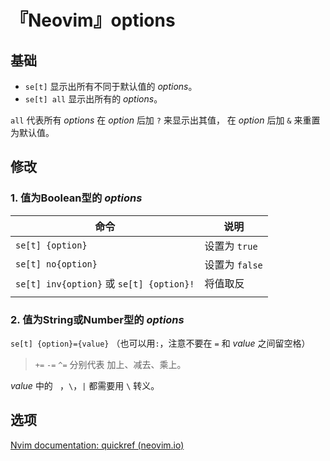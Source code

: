 # 『Neovim』options
## 基础
- `se[t]` 显示出所有不同于默认值的 *options*。
- `se[t] all` 显示出所有的 *options*。

`all` 代表所有 *options*
在 *option* 后加 `?` 来显示出其值，
在 *option* 后加 `&` 来重置为默认值。
## 修改
### 1. 值为Boolean型的 *options*
| 命令                                     | 说明           |
| ---------------------------------------- | -------------- |
| `se[t] {option}`                         | 设置为 `true`  |
| `se[t] no{option}`                       | 设置为 `false` |
| `se[t] inv{option}` 或 `se[t] {option}!`   | 将值取反      |
|                                        |             |
### 2. 值为String或Number型的 *options*
`se[t] {option}={value}` （也可以用`:`，注意不要在 `=` 和 *value* 之间留空格）
> `+=` `-=` `^=` 分别代表 加上、减去、乘上。

*value* 中的 ` `，`\`，`|` 都需要用 `\` 转义。
## 选项
[Nvim documentation: quickref (neovim.io)](https://neovim.io/doc/user/quickref.html#Q_op)
